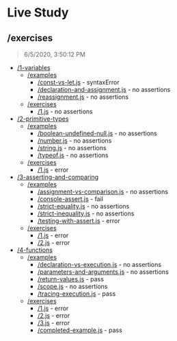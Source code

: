 # Live Study 

## /exercises

> 6/5/2020, 3:50:12 PM 

- [/1-variables](./1-variables/REVIEW.md)
  - [/examples](./1-variables/examples/REVIEW.md)
    - [/const-vs-let.js](./1-variables/examples/REVIEW.md#const-vs-letjs) - syntaxError
    - [/declaration-and-assignment.js](./1-variables/examples/REVIEW.md#declaration-and-assignmentjs) - no assertions
    - [/reassignment.js](./1-variables/examples/REVIEW.md#reassignmentjs) - no assertions
  - [/exercises](./1-variables/exercises/REVIEW.md)
    - [/1.js](./1-variables/exercises/REVIEW.md#1js) - no assertions
- [/2-primitive-types](./2-primitive-types/REVIEW.md)
  - [/examples](./2-primitive-types/examples/REVIEW.md)
    - [/boolean-undefined-null.js](./2-primitive-types/examples/REVIEW.md#boolean-undefined-nulljs) - no assertions
    - [/number.js](./2-primitive-types/examples/REVIEW.md#numberjs) - no assertions
    - [/string.js](./2-primitive-types/examples/REVIEW.md#stringjs) - no assertions
    - [/typeof.js](./2-primitive-types/examples/REVIEW.md#typeofjs) - no assertions
  - [/exercises](./2-primitive-types/exercises/REVIEW.md)
    - [/1.js](./2-primitive-types/exercises/REVIEW.md#1js) - error
- [/3-asserting-and-comparing](./3-asserting-and-comparing/REVIEW.md)
  - [/examples](./3-asserting-and-comparing/examples/REVIEW.md)
    - [/assignment-vs-comparison.js](./3-asserting-and-comparing/examples/REVIEW.md#assignment-vs-comparisonjs) - no assertions
    - [/console-assert.js](./3-asserting-and-comparing/examples/REVIEW.md#console-assertjs) - fail
    - [/strict-equality.js](./3-asserting-and-comparing/examples/REVIEW.md#strict-equalityjs) - no assertions
    - [/strict-inequality.js](./3-asserting-and-comparing/examples/REVIEW.md#strict-inequalityjs) - no assertions
    - [/testing-with-assert.js](./3-asserting-and-comparing/examples/REVIEW.md#testing-with-assertjs) - error
  - [/exercises](./3-asserting-and-comparing/exercises/REVIEW.md)
    - [/1.js](./3-asserting-and-comparing/exercises/REVIEW.md#1js) - error
    - [/2.js](./3-asserting-and-comparing/exercises/REVIEW.md#2js) - error
- [/4-functions](./4-functions/REVIEW.md)
  - [/examples](./4-functions/examples/REVIEW.md)
    - [/declaration-vs-execution.js](./4-functions/examples/REVIEW.md#declaration-vs-executionjs) - no assertions
    - [/parameters-and-arguments.js](./4-functions/examples/REVIEW.md#parameters-and-argumentsjs) - no assertions
    - [/return-values.js](./4-functions/examples/REVIEW.md#return-valuesjs) - pass
    - [/scope.js](./4-functions/examples/REVIEW.md#scopejs) - no assertions
    - [/tracing-execution.js](./4-functions/examples/REVIEW.md#tracing-executionjs) - pass
  - [/exercises](./4-functions/exercises/REVIEW.md)
    - [/1.js](./4-functions/exercises/REVIEW.md#1js) - error
    - [/2.js](./4-functions/exercises/REVIEW.md#2js) - error
    - [/3.js](./4-functions/exercises/REVIEW.md#3js) - error
    - [/completed-example.js](./4-functions/exercises/REVIEW.md#completed-examplejs) - pass

